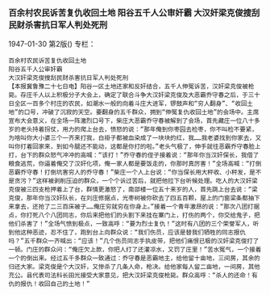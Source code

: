 ### 百余村农民诉苦复仇收回土地  阳谷五千人公审奸霸  大汉奸梁克俊搜刮民财杀害抗日军人判处死刑

1947-01-30
第2版()
专栏：

    百余村农民诉苦复仇收回土地
    阳谷五千人公审奸霸
    大汉奸梁克俊搜刮民财杀害抗日军人判处死刑
    【本报冀鲁豫二十七日电】阳谷一区土地还家和反奸结合，五千人伸冤诉苦，汉奸梁克俊被枪毙。存庄千人以上积极分子大会上，确定了联合斗争大汉奸梁克俊及大恶霸乔守春之后，于三十日全区一百多个村庄的农民，如潮水一般的向着斗庄大进军，锣鼓声和“穷人翻身”、“收回土地”的口号，冲破了沉寂的天空。要翻身的五千群众，拥到“伸冤复仇收回土地”的会场中。主席宣布大会意义，在全场一阵激烈口号下，柴庄大恶霸乔守春被解到了会场，首先藏庄一位八十多岁的老头持着拐仗，用力的爬上台去，愤怒的说：“那年俺到你枣园去检枣，你不叫检不要紧，为啥叫你大小婆三个一齐来打我，白褂子都被血染成了一块块的红，我……我老婆找到你家去，又叫你打着回家来，到如今腿还不能动，这都是你打的啦。”老头气极了，伸手就往恶霸乔守春脸上打，台下的群众怒气冲冲的高喊：“该打！”乔守春的侄子接着说：“那年你当汉奸保长，我借了粮食逃荒，你逼着俺交了汉奸化项，俺一家人都是要饭走的，你那时真厉害！”全场高喊：“打倒恶霸乔守春！打倒坑害穷人的乔守春！”柴庄一个人上台说：“你当保长用大秤收、小秤发，是不是贪污？”这样被剥削压迫的群众，一个个诉过苦后，就把他拉下台听候处理。吃人的大汉奸梁克俊被三四支枪押着上了台，群情更激怒了，南邵楼一位五十来岁的人，首先跳上台去说：“梁克俊，那年你当汉奸队长，在刘庄修据点，光枣树被你砍去了四五百颗，屋上的门窗梁条都抽下来拿去，还抢了二三百床被子……俺庄穷就穷在你身上。”接着一个青年激昂的说：“那次八团打据点，你打死八个八团同志，你后来把他们的头割下来挂在寨门上，打伤的两个，你交给鬼子，把他们杀害了！”全场气愤到极点，一致高呼：“要为烈士复仇！”这时有八团的三个荣誉军人，听到他这种恶迹，忍不住了，跑到台上向群众说：“我们伤员，应该是替我们牺牲的同志报仇吗？”五千群众一齐喊出：“应该！”几个伤员同志手执皮带，把他们痛恨已极的汉奸梁克俊打了一顿。门庄的群众问：“俺庄欠上款，你把人打了还灌凉水，又罚了庄里！”苦水冤气，一个接着一个的倒出来。经过五千多群众一致通过：乔守春是恶霸地主，给他留十亩地，三间房，其余的归还大家。梁克俊是个大汉奸，又惨杀了几条人命，枪决。给他家每人留二亩地，一间房，其他充公。县代表司法科长田光接受大家意见，把大汉奸梁克俊枪毙。群众高呼：“杀人的还命！有仇的报仇！收回自己的土地！”
